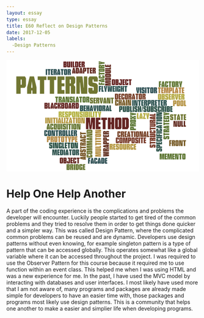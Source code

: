 ```yaml
---
layout: essay
type: essay
title: E60 Reflect on Design Patterns
date: 2017-12-05
labels:
  -Design Patterns
---
```

<img class="ui medium right floated rounded image" src="../images/design-patterns.png">

<H1>Help One Help Another</H1>

<p>A part of the coding experience is the complications and problems the developer will encounter. Luckily people started to get tired of the common problems and they tried to resolve them in order to get things done quicker and a simpler way. This was called Design Pattern, where the complicated common problems can be reused and are dynamic. Developers use design patterns without even knowing, for example singleton pattern is a type of pattern that can be accessed globally. This operates somewhat like a global variable where it can be accessed throughout the project. I was required to use the Observer Pattern for this course because it required me to use function within an event class. This helped me when I was using HTML and was a new experience for me. In the past, I have used the MVC model by interacting with databases and user interfaces. I most likely have used more that I am not aware of, many programs and packages are already made simple for developers to have an easier time with, those packages and programs most likely use design patterns. This is a community that helps one another to make a easier and simplier life when developing programs.
</p>
